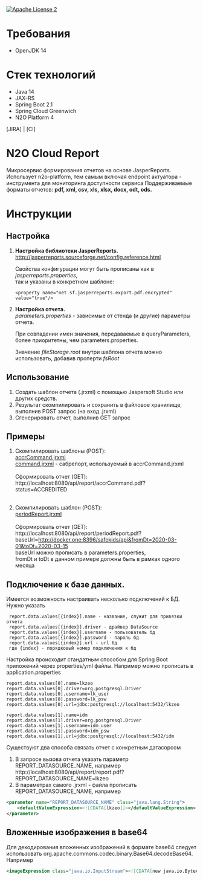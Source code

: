 [![Apache License 2](https://img.shields.io/hexpm/l/plug.svg?style=flat)](http://www.apache.org/licenses/LICENSE-2.0)

# Требования
- OpenJDK 14

# Cтек технологий
- Java 14
- JAX-RS
- Spring Boot 2.1
- Spring Cloud Greenwich
- N2O Platform 4


[JIRA] | [CI]

# N2O Cloud Report

Микросервис формирования отчетов на основе JasperReports.<br/>
Использует n2o-platform, тем самым включая endpoint актуатора - инструмента для мониторинга доступности сервиса 
Поддерживаемые форматы отчетов: **pdf, xml, csv, xls, xlsx, docx, odt, ods.**

# Инструкции

## Настройка

1. **Настройка библиотеки JasperReports.**<br/>
    http://jasperreports.sourceforge.net/config.reference.html
    
    Свойства конфигурации могут быть прописаны как в *jasperreports.properties*,<br/> так и указаны в конкретном шаблоне: 

    ```
    <property name="net.sf.jasperreports.export.pdf.encrypted" value="true"/>
    ```
 
2. **Настройка отчета.**<br/>
*parameters.properties* - зависимые от стенда (и другие) параметры отчета.<br/> 

    При совпадении имен значения, передаваемые в queryParameters, более приоритетны, чем parameters.properties.

    Значение *fileStorage.root* внутри шаблона отчета можно использовать, добавив проперти *fsRoot*

       
## Использование
1. Создать шаблон отчета (.jrxml) с помощью Jaspersoft Studio или других средств.
2. Результат скомпилировать и сохранить в файловое хранилище, выполнив POST запрос (на вход .jrxml)
3. Сгенерировать отчет, выполнив GET запрос

## Примеры

1. Скомпилировать шаблоны (POST):<br/> 
[accrCommand.jrxml](accrCommand.jrxml)<br/>
[command.jrxml](command.jrxml) - сабрепорт, используемый в accrCommand.jrxml <br/><br/>
Сформировать отчет (GET):<br/> 
http://localhost:8080/api/report/accrCommand.pdf?status=ACCREDITED<br/><br/>

2. Скомпилировать шаблон (POST):<br/>
[periodReport.jrxml](periodReport.jrxml) <br/><br/>
Сформировать отчет (GET):<br/>
http://localhost:8080/api/report/periodReport.pdf?baseUrl=http://docker.one:8396/safekids/api&fromDt=2020-03-01&toDt=2020-03-15 <br/> 
baseUrl можно прописать в parameters.properties,<br/>
fromDt и toDt в данном примере должны быть в рамках одного месяца

## Подключение к базе данных.
Имеется возможность настраивать несколько подключений к БД. Нужно указать
``` 
 report.data.values[{index}].name - название, служит для привязки отчета
 report.data.values[{index}].driver - драйвер DataSource
 report.data.values[{index}].username - пользователь бд
 report.data.values[{index}].password - пароль бд
 report.data.values[{index}].url - url бд
 где {index} - порядковый номер подключения к бд
 ```
 Настройка происходит стандатным способом для Spring Boot приложений через properties/yml файлы. Например можно прописать в application.properties
 ```properties
report.data.values[0].name=lkzeo
report.data.values[0].driver=org.postgresql.Driver
report.data.values[0].username=lk_user
report.data.values[0].password=lk_psw
report.data.values[0].url=jdbc:postgresql://localhost:5432/lkzeo

report.data.values[1].name=idm
report.data.values[1].driver=org.postgresql.Driver
report.data.values[1].username=idm_user
report.data.values[1].password=idm_psw
report.data.values[1].url=jdbc:postgresql://localhost:5432/idm
```
Существуют два способа связать отчет с конкретным датасорсом 
1. В запросе вызова отчета указать параметр REPORT_DATASOURCE_NAME, например  http://localhost:8080/api/report/report.pdf?REPORT_DATASOURCE_NAME=lkzeo
2. В параметрах самого .jrxml - файла прописать REPORT_DATASOURCE_NAME, например 
```xml
<parameter name="REPORT_DATASOURCE_NAME" class="java.lang.String">
    <defaultValueExpression><![CDATA[lkzeo]]></defaultValueExpression>
</parameter>
```

## Вложенные изображения в base64
Для декодирования вложенных изображений в формате base64 следует использовать org.apache.commons.codec.binary.Base64.decodeBase64. Например
```xml
<imageExpression class="java.io.InputStream"><![CDATA[new java.io.ByteArrayInputStream(org.apache.commons.codec.binary.Base64.decodeBase64($P{logo_base64}.getBytes()))]]></imageExpression>
```